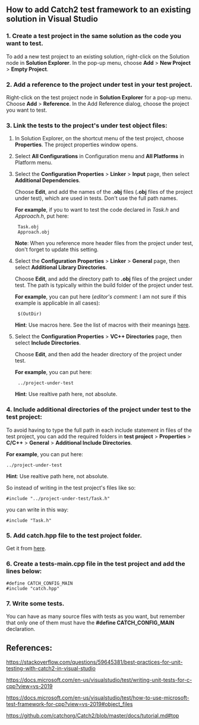 ## How to add Catch2 test framework to an existing solution in Visual Studio

### 1. Create a test project in the same solution as the code you want to test.

To add a new test project to an existing solution, right-click on the Solution node in **Solution Explorer**. In the pop-up menu, choose **Add** > **New Project** > **Empty Project**.

### 2. Add a reference to the project under test in your test project.

Right-click on the test project node in **Solution Explorer** for a pop-up menu. Choose **Add** > **Reference**. In the Add Reference dialog, choose the project you want to test.

### 3. Link the tests to the project's under test object files:

1. In Solution Explorer, on the shortcut menu of the test project, choose **Properties**. The project properties window opens.
2. Select **All Configurations** in Configuration menu and **All Platforms** in Platform menu.
3. Select the **Configuration Properties** > **Linker** > **Input** page, then select **Additional Dependencies**.

	Choose **Edit**, and add the names of the **.obj** files (**.obj** files of the project under test), which are used in tests. Don't use the full path names.

	**For example**, if you to want to test the code declared in *Task.h* and *Approach.h*, put here:
	
		Task.obj
		Approach.obj

	**Note**: When you reference more header files from the project under test, don't forget to update this setting.

4. Select the **Configuration Properties** > **Linker** > **General** page, then select **Additional Library Directories**.

	Choose **Edit**, and add the directory path to **.obj** files of the project under test. The path is typically within the build folder of the project under test.

	**For example**, you can put here (*editor's comment*: I am not sure if this example is applicable in all cases):
	
		$(OutDir)

	**Hint**: Use macros here. See the list of macros with their meanings [here](https://docs.microsoft.com/en-us/cpp/build/reference/common-macros-for-build-commands-and-properties?view=vs-2019).

5. Select the **Configuration Properties** > **VC++ Directories** page, then select **Include Directories**.

	Choose **Edit**, and then add the header directory of the project under test.
	
	**For example**, you can put here:
	
		../project-under-test
	
	**Hint**: Use realtive path here, not absolute.

### 4. Include additional directories of the project under test to the test project:

To avoid having to type the full path in each include statement in files of the test project, you can add the required folders in **test project** > **Properties** > **C/C++** > **General** > **Additional Include Directories**.

**For example**, you can put here:

	../project-under-test

**Hint**: Use realtive path here, not absolute.

So instead of writing in the test project's files like so:

	#include "../project-under-test/Task.h" 

you can write in this way:

	#include "Task.h"

### 5. Add catch.hpp file to the test project folder.

Get it from [here](https://raw.githubusercontent.com/catchorg/Catch2/master/single_include/catch2/catch.hpp).

### 6. Create a tests-main.cpp file in the test project and add the lines below:

	#define CATCH_CONFIG_MAIN
	#include "catch.hpp"

### 7. Write some tests.

You can have as many source files with tests as you want, but remember that only one of them must have the **#define CATCH_CONFIG_MAIN** declaration.

## References:

<https://stackoverflow.com/questions/59645381/best-practices-for-unit-testing-with-catch2-in-visual-studio>

<https://docs.microsoft.com/en-us/visualstudio/test/writing-unit-tests-for-c-cpp?view=vs-2019>

<https://docs.microsoft.com/en-us/visualstudio/test/how-to-use-microsoft-test-framework-for-cpp?view=vs-2019#object_files>

<https://github.com/catchorg/Catch2/blob/master/docs/tutorial.md#top>
